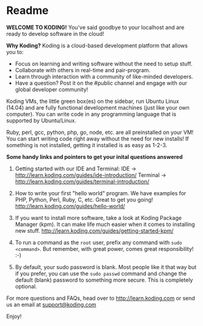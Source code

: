 # Readme

**WELCOME TO KODING!**
You've said goodbye to your localhost and are ready to develop software in the cloud!
 
**Why Koding?**
Koding is a cloud-based development platform that allows you to:
- Focus on learning and writing software without the need to setup stuff.
- Collaborate with others in real-time and pair-program.
- Learn through interaction with a community of like-minded developers.
- Have a question? Post it on the #public channel and engage with our
  global developer community!
 
Koding VMs, the little green box(es) on the sidebar, run Ubuntu Linux (14.04) and are
fully functional development machines (just like your own computer). You can write code
in any programming language that is supported by Ubuntu/Linux.
 
Ruby, perl, gcc, python, php, go, node, etc. are all preinstalled on your VM! You can
start writing code right away without the need for new installs! If something is not
installed, getting it installed is as easy as 1-2-3.
 
**Some handy links and pointers to get your inital questions answered**
1. Getting started with our IDE and Terminal:
   IDE -> http://learn.koding.com/guides/ide-introduction/
   Terminal -> http://learn.koding.com/guides/terminal-introduction/
 
2. How to write your first "hello world" program. We have examples for PHP, Python, Perl,
   Ruby, C, etc. Great to get you going!
   http://learn.koding.com/guides/hello-world/
 
3. If you want to install more software, take a look at Koding Package Manager (kpm). It
   can make life much easier when it comes to installing new stuff.
   http://learn.koding.com/guides/getting-started-kpm/
 
4. To run a command as the `root` user, prefix any command with `sudo <command>`. But
   remember, with great power, comes great responsibility! :-)
 
5. By default, your sudo password is blank. Most people like it that way but if you prefer,
   you can use the `sudo passwd` command and change the default (blank) password to
   something more secure. This is completely optional.
 
For more questions and FAQs, head over to http://learn.koding.com or send us an email
at support@koding.com
 
Enjoy!

